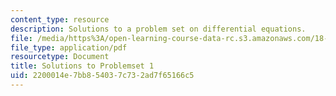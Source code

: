 ```yaml
---
content_type: resource
description: Solutions to a problem set on differential equations.
file: /media/https%3A/open-learning-course-data-rc.s3.amazonaws.com/18-034-honors-differential-equations-spring-2009/2200014e7bb854037c732ad7f65166c5_MIT18_034s09_sol_pset01.pdf
file_type: application/pdf
resourcetype: Document
title: Solutions to Problemset 1
uid: 2200014e-7bb8-5403-7c73-2ad7f65166c5
---
```

